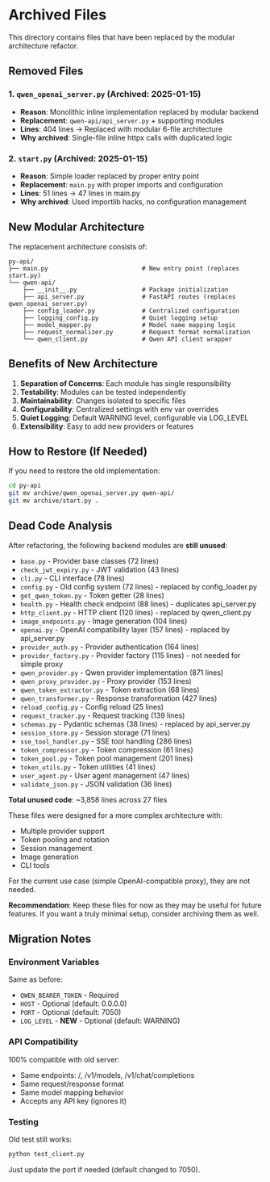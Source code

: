 # Archived Files

This directory contains files that have been replaced by the modular architecture refactor.

## Removed Files

### 1. `qwen_openai_server.py` (Archived: 2025-01-15)
- **Reason**: Monolithic inline implementation replaced by modular backend
- **Replacement**: `qwen-api/api_server.py` + supporting modules
- **Lines**: 404 lines → Replaced with modular 6-file architecture
- **Why archived**: Single-file inline httpx calls with duplicated logic

### 2. `start.py` (Archived: 2025-01-15)
- **Reason**: Simple loader replaced by proper entry point
- **Replacement**: `main.py` with proper imports and configuration
- **Lines**: 51 lines → 47 lines in main.py
- **Why archived**: Used importlib hacks, no configuration management

## New Modular Architecture

The replacement architecture consists of:

```
py-api/
├── main.py                          # New entry point (replaces start.py)
└── qwen-api/
    ├── __init__.py                  # Package initialization
    ├── api_server.py                # FastAPI routes (replaces qwen_openai_server.py)
    ├── config_loader.py             # Centralized configuration
    ├── logging_config.py            # Quiet logging setup
    ├── model_mapper.py              # Model name mapping logic
    ├── request_normalizer.py        # Request format normalization
    └── qwen_client.py               # Qwen API client wrapper
```

## Benefits of New Architecture

1. **Separation of Concerns**: Each module has single responsibility
2. **Testability**: Modules can be tested independently
3. **Maintainability**: Changes isolated to specific files
4. **Configurability**: Centralized settings with env var overrides
5. **Quiet Logging**: Default WARNING level, configurable via LOG_LEVEL
6. **Extensibility**: Easy to add new providers or features

## How to Restore (If Needed)

If you need to restore the old implementation:

```bash
cd py-api
git mv archive/qwen_openai_server.py qwen-api/
git mv archive/start.py .
```

## Dead Code Analysis

After refactoring, the following backend modules are **still unused**:
- `base.py` - Provider base classes (72 lines)
- `check_jwt_expiry.py` - JWT validation (43 lines)
- `cli.py` - CLI interface (78 lines)
- `config.py` - Old config system (72 lines) - replaced by config_loader.py
- `get_qwen_token.py` - Token getter (28 lines)
- `health.py` - Health check endpoint (88 lines) - duplicates api_server.py
- `http_client.py` - HTTP client (120 lines) - replaced by qwen_client.py
- `image_endpoints.py` - Image generation (104 lines)
- `openai.py` - OpenAI compatibility layer (157 lines) - replaced by api_server.py
- `provider_auth.py` - Provider authentication (164 lines)
- `provider_factory.py` - Provider factory (115 lines) - not needed for simple proxy
- `qwen_provider.py` - Qwen provider implementation (871 lines)
- `qwen_proxy_provider.py` - Proxy provider (153 lines)
- `qwen_token_extractor.py` - Token extraction (68 lines)
- `qwen_transformer.py` - Response transformation (427 lines)
- `reload_config.py` - Config reload (25 lines)
- `request_tracker.py` - Request tracking (139 lines)
- `schemas.py` - Pydantic schemas (38 lines) - replaced by api_server.py
- `session_store.py` - Session storage (71 lines)
- `sse_tool_handler.py` - SSE tool handling (286 lines)
- `token_compressor.py` - Token compression (61 lines)
- `token_pool.py` - Token pool management (201 lines)
- `token_utils.py` - Token utilities (41 lines)
- `user_agent.py` - User agent management (47 lines)
- `validate_json.py` - JSON validation (36 lines)

**Total unused code**: ~3,858 lines across 27 files

These files were designed for a more complex architecture with:
- Multiple provider support
- Token pooling and rotation
- Session management
- Image generation
- CLI tools

For the current use case (simple OpenAI-compatible proxy), they are not needed.

**Recommendation**: Keep these files for now as they may be useful for future features. If you want a truly minimal setup, consider archiving them as well.

## Migration Notes

### Environment Variables
Same as before:
- `QWEN_BEARER_TOKEN` - Required
- `HOST` - Optional (default: 0.0.0.0)
- `PORT` - Optional (default: 7050)
- `LOG_LEVEL` - **NEW** - Optional (default: WARNING)

### API Compatibility
100% compatible with old server:
- Same endpoints: /, /v1/models, /v1/chat/completions
- Same request/response format
- Same model mapping behavior
- Accepts any API key (ignores it)

### Testing
Old test still works:
```bash
python test_client.py
```

Just update the port if needed (default changed to 7050).

